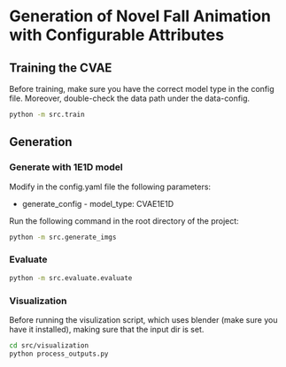 # Generation of Novel Fall Animation with Configurable Attributes


## Training the CVAE
Before training, make sure you have the correct model type in the config file. Moreover, double-check the data path under the data-config.
``` bash
python -m src.train
```
## Generation
### Generate with 1E1D model
Modify in the config.yaml file the following parameters:
- generate_config - model_type: CVAE1E1D

Run the following command in the root directory of the project:
```bash
python -m src.generate_imgs
```

### Evaluate
```bash
python -m src.evaluate.evaluate
```

### Visualization
Before running the visulization script, which uses blender (make sure you have it installed), making sure that the input dir is set.

```bash
cd src/visualization
python process_outputs.py
```